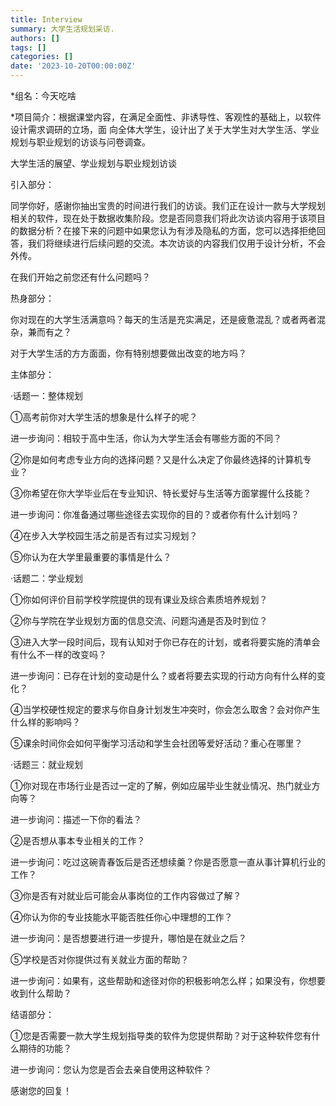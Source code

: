 ```yaml
---
title: Interview
summary: 大学生活规划采访.
authors: []
tags: []
categories: []
date: '2023-10-20T00:00:00Z'
---
```

*组名：今天吃啥

*项目简介：根据课堂内容，在满足全面性、非诱导性、客观性的基础上，以软件设计需求调研的立场，面 向全体大学生，设计出了关于大学生对大学生活、学业规划与职业规划的访谈与问卷调查。

大学生活的展望、学业规划与职业规划访谈

引入部分：

同学你好，感谢你抽出宝贵的时间进行我们的访谈。我们正在设计一款与大学规划相关的软件，现在处于数据收集阶段。您是否同意我们将此次访谈内容用于该项目的数据分析？在接下来的问题中如果您认为有涉及隐私的方面，您可以选择拒绝回答，我们将继续进行后续问题的交流。本次访谈的内容我们仅用于设计分析，不会外传。

在我们开始之前您还有什么问题吗？

热身部分：

你对现在的大学生活满意吗？每天的生活是充实满足，还是疲惫混乱？或者两者混杂，兼而有之？




对于大学生活的方方面面，你有特别想要做出改变的地方吗？




主体部分：

·话题一：整体规划

①高考前你对大学生活的想象是什么样子的呢？




进一步询问：相较于高中生活，你认为大学生活会有哪些方面的不同？




②你是如何考虑专业方向的选择问题？又是什么决定了你最终选择的计算机专业？




③你希望在你大学毕业后在专业知识、特长爱好与生活等方面掌握什么技能？




进一步询问：你准备通过哪些途径去实现你的目的？或者你有什么计划吗？




④在步入大学校园生活之前是否有过实习规划？




⑤你认为在大学里最重要的事情是什么？




·话题二：学业规划

①你如何评价目前学校学院提供的现有课业及综合素质培养规划？




②你与学院在学业规划方面的信息交流、问题沟通是否及时到位？




③进入大学一段时间后，现有认知对于你已存在的计划，或者将要实施的清单会有什么不一样的改变吗？




进一步询问：已存在计划的变动是什么？或者将要去实现的行动方向有什么样的变化？




④当学校硬性规定的要求与你自身计划发生冲突时，你会怎么取舍？会对你产生什么样的影响吗？




⑤课余时间你会如何平衡学习活动和学生会社团等爱好活动？重心在哪里？




·话题三：就业规划

①你对现在市场行业是否过一定的了解，例如应届毕业生就业情况、热门就业方向等？




进一步询问：描述一下你的看法？




②是否想从事本专业相关的工作？




进一步询问：吃过这碗青春饭后是否还想续羹？你是否愿意一直从事计算机行业的工作？




③你是否有对就业后可能会从事岗位的工作内容做过了解？




④你认为你的专业技能水平能否胜任你心中理想的工作？




进一步询问：是否想要进行进一步提升，哪怕是在就业之后？



⑤学校是否对你提供过有关就业方面的帮助？



进一步询问：如果有，这些帮助和途径对你的积极影响怎么样；如果没有，你想要收到什么帮助？




结语部分：

①您是否需要一款大学生规划指导类的软件为您提供帮助？对于这种软件您有什么期待的功能？




进一步询问：您认为您是否会去亲自使用这种软件？




感谢您的回复！